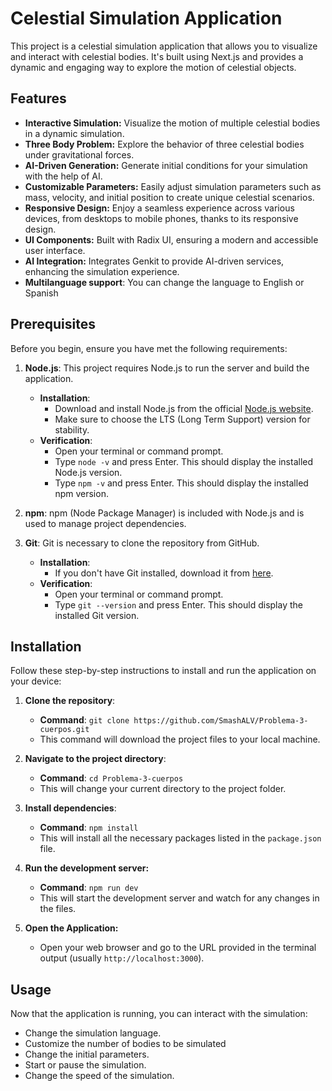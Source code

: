 # Celestial Simulation Application

This project is a celestial simulation application that allows you to visualize and interact with celestial bodies. It's built using Next.js and provides a dynamic and engaging way to explore the motion of celestial objects.

## Features
* **Interactive Simulation:** Visualize the motion of multiple celestial bodies in a dynamic simulation.
*   **Three Body Problem:** Explore the behavior of three celestial bodies under gravitational forces.
*   **AI-Driven Generation:** Generate initial conditions for your simulation with the help of AI.
*   **Customizable Parameters:** Easily adjust simulation parameters such as mass, velocity, and initial position to create unique celestial scenarios.
*   **Responsive Design:** Enjoy a seamless experience across various devices, from desktops to mobile phones, thanks to its responsive design.
*   **UI Components:** Built with Radix UI, ensuring a modern and accessible user interface.
*   **AI Integration:** Integrates Genkit to provide AI-driven services, enhancing the simulation experience.
* **Multilanguage support**: You can change the language to English or Spanish

## Prerequisites
Before you begin, ensure you have met the following requirements:

1.  **Node.js**: This project requires Node.js to run the server and build the application.
    *   **Installation**:
        *   Download and install Node.js from the official [Node.js website](https://nodejs.org/).
        *   Make sure to choose the LTS (Long Term Support) version for stability.
    *   **Verification**:
        *   Open your terminal or command prompt.
        *   Type `node -v` and press Enter. This should display the installed Node.js version.
        *   Type `npm -v` and press Enter. This should display the installed npm version.

2.  **npm**: npm (Node Package Manager) is included with Node.js and is used to manage project dependencies.

3.  **Git**: Git is necessary to clone the repository from GitHub.
    *   **Installation**:
        *   If you don't have Git installed, download it from [here](https://git-scm.com/).
    * **Verification**:
        * Open your terminal or command prompt.
        * Type `git --version` and press Enter. This should display the installed Git version.

## Installation
Follow these step-by-step instructions to install and run the application on your device:

1.  **Clone the repository**:
    *   **Command**: `git clone https://github.com/SmashALV/Problema-3-cuerpos.git`
    *   This command will download the project files to your local machine.

2.  **Navigate to the project directory**:
    *   **Command**: `cd Problema-3-cuerpos`
    *   This will change your current directory to the project folder.

3.  **Install dependencies**:
    *   **Command**: `npm install`
    *   This will install all the necessary packages listed in the `package.json` file.

4. **Run the development server:**
    * **Command**: `npm run dev`
    *  This will start the development server and watch for any changes in the files.

5. **Open the Application:**
    *  Open your web browser and go to the URL provided in the terminal output (usually `http://localhost:3000`).

## Usage
Now that the application is running, you can interact with the simulation:
* Change the simulation language.
* Customize the number of bodies to be simulated
* Change the initial parameters.
* Start or pause the simulation.
* Change the speed of the simulation.

